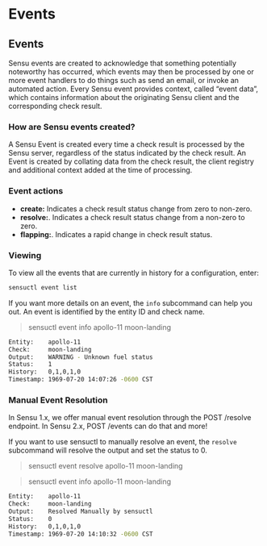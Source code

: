 # Events

## Events

Sensu events are created to acknowledge that something potentially noteworthy has occurred, which events may then be processed by one or more event handlers to do things such as send an email, or invoke an automated action. Every Sensu event provides context, called “event data”, which contains information about the originating Sensu client and the corresponding check result.

### How are Sensu events created?

A Sensu Event is created every time a check result is processed by the Sensu server, regardless of the status indicated by the check result. An Event is created by collating data from the check result, the client registry and additional context added at the time of processing.

### Event actions

- **create:** Indicates a check result status change from zero to non-zero.
- **resolve:**. Indicates a check result status change from a non-zero to zero.
- **flapping:**. Indicates a rapid change in check result status.

### Viewing

To view all the events that are currently in history for a configuration, enter:

```sh
sensuctl event list
```

If you want more details on an event, the `info` subcommand can help you out. An event is identified by the entity ID and check name.

> sensuctl event info apollo-11 moon-landing
```sh
Entity:    apollo-11
Check:     moon-landing
Output:    WARNING - Unknown fuel status
Status:    1
History:   0,1,0,1,0
Timestamp: 1969-07-20 14:07:26 -0600 CST
```

### Manual Event Resolution

In Sensu 1.x, we offer manual event resolution through the POST /resolve endpoint. In Sensu 2.x, POST /events can do that and more!

If you want to use sensuctl to manually resolve an event, the `resolve` subcommand will resolve the output and set the status to 0.

> sensuctl event resolve apollo-11 moon-landing

> sensuctl event info apollo-11 moon-landing
```sh
Entity:    apollo-11
Check:     moon-landing
Output:    Resolved Manually by sensuctl
Status:    0
History:   0,1,0,1,0
Timestamp: 1969-07-20 14:10:32 -0600 CST
```
